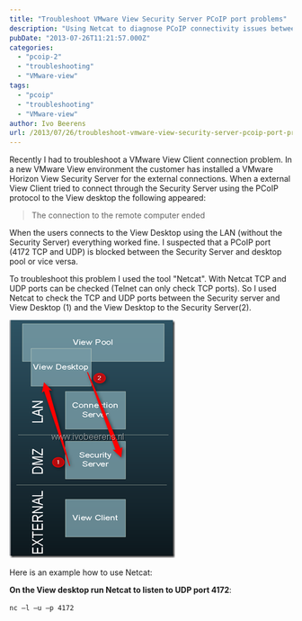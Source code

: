```yaml
---
title: "Troubleshoot VMware View Security Server PCoIP port problems"
description: "Using Netcat to diagnose PCoIP connectivity issues between View Security Server and desktops."
pubDate: "2013-07-26T11:21:57.000Z"
categories: 
  - "pcoip-2"
  - "troubleshooting"
  - "VMware-view"
tags: 
  - "pcoip"
  - "troubleshooting"
  - "VMware-view"
author: Ivo Beerens
url: /2013/07/26/troubleshoot-vmware-view-security-server-pcoip-port-problems/
---
```


Recently I had to troubleshoot a VMware View Client connection problem. In a new VMware View environment the customer has installed a VMware Horizon View Security Server for the external connections. When a external View Client tried to connect through the Security Server using the PCoIP protocol to the View desktop the following appeared:

> The connection to the remote computer ended

When the users connects to the View Desktop using the LAN (without the Security Server) everything worked fine. I suspected that a PCoIP port (4172 TCP and UDP) is blocked between the Security Server and desktop pool or vice versa. 

To troubleshoot this problem I used the tool "Netcat". With Netcat TCP and UDP ports can be checked (Telnet can only check TCP ports). So I used Netcat to check the TCP and UDP ports between the Security server and View Desktop (1) and the View Desktop to the Security Server(2).

[![image](images/image_thumb9.png "image")](images/image9.png)

Here is an example how to use Netcat:

**On the View desktop run Netcat to listen to UDP port 4172**:

`nc –l –u –p 4172`